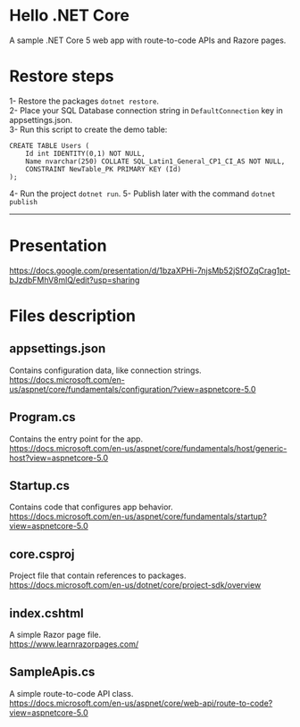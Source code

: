 # Hello .NET Core
A sample .NET Core 5 web app with route-to-code APIs and Razore pages.

# Restore steps
1- Restore the packages `dotnet restore`.  
2- Place your SQL Database connection string in `DefaultConnection` key in appsettings.json.   
3- Run this script to create the demo table:  
```
CREATE TABLE Users (
	Id int IDENTITY(0,1) NOT NULL,
	Name nvarchar(250) COLLATE SQL_Latin1_General_CP1_CI_AS NOT NULL,
	CONSTRAINT NewTable_PK PRIMARY KEY (Id)
);
```
4- Run the project `dotnet run`. 
5- Publish later with the command `dotnet publish`  

---
# Presentation
https://docs.google.com/presentation/d/1bzaXPHi-7njsMb52jSfOZqCrag1pt-bJzdbFMhV8mlQ/edit?usp=sharing

# Files description

## appsettings.json

Contains configuration data, like connection strings.  
https://docs.microsoft.com/en-us/aspnet/core/fundamentals/configuration/?view=aspnetcore-5.0

## Program.cs

Contains the entry point for the app.  
https://docs.microsoft.com/en-us/aspnet/core/fundamentals/host/generic-host?view=aspnetcore-5.0

## Startup.cs

Contains code that configures app behavior.  
https://docs.microsoft.com/en-us/aspnet/core/fundamentals/startup?view=aspnetcore-5.0

## core.csproj

Project file that contain references to packages.  
https://docs.microsoft.com/en-us/dotnet/core/project-sdk/overview

## index.cshtml

A simple Razor page file.  
https://www.learnrazorpages.com/

## SampleApis.cs

A simple route-to-code API class.  
https://docs.microsoft.com/en-us/aspnet/core/web-api/route-to-code?view=aspnetcore-5.0
